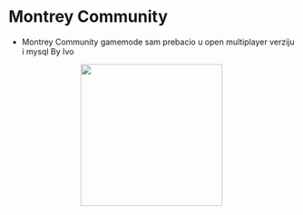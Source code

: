 # Montrey Community
- Montrey Community gamemode sam prebacio u open multiplayer verziju i mysql
By Ivo 
<center><img src="https://i.ibb.co/fGs5kw8/Montrey-Logo.png" width=250></center>
